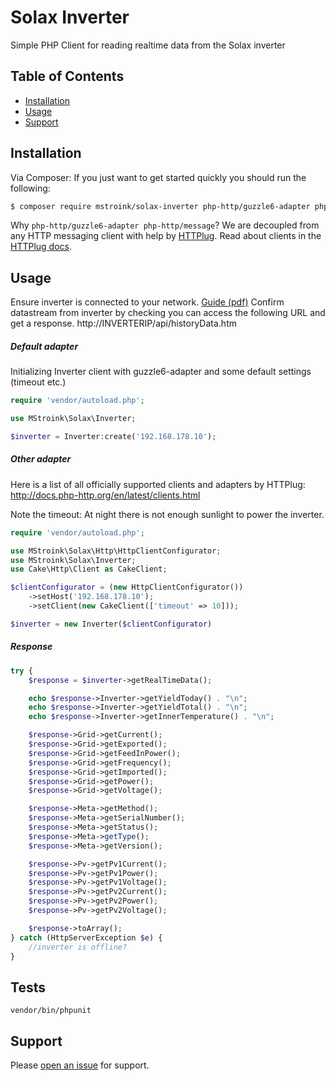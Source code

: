 # Solax Inverter

Simple PHP Client for reading realtime data from the Solax inverter

## Table of Contents

- [Installation](#installation)
- [Usage](#usage)
- [Support](#support)

## Installation

Via Composer:
If you just want to get started quickly you should run the following:

```sh
$ composer require mstroink/solax-inverter php-http/guzzle6-adapter php-http/message
```

Why `php-http/guzzle6-adapter php-http/message`? We are decoupled from any HTTP messaging client with help by 
[HTTPlug](http://httplug.io/). Read about clients in the [HTTPlug docs](http://docs.php-http.org/en/latest/httplug/users.html).


## Usage
Ensure inverter is connected to your network. [Guide (pdf)](https://www.solaxpower.com/wp-content/uploads/2017/01/WiFi-Set-UP-Guide%C2%A3%C2%AESolaX-Portal.pdf)
Confirm datastream from inverter by checking you can access the following URL and get a response. http://INVERTERIP/api/historyData.htm

##### Default adapter
Initializing Inverter client with guzzle6-adapter and some default settings (timeout etc.)

```php
require 'vendor/autoload.php';

use MStroink\Solax\Inverter;

$inverter = Inverter:create('192.168.178.10');
```

##### Other adapter
Here is a list of all officially supported clients and adapters by HTTPlug: http://docs.php-http.org/en/latest/clients.html

Note the timeout: At night there is not enough sunlight to power the inverter.

```php
require 'vendor/autoload.php';

use MStroink\Solax\Http\HttpClientConfigurator;
use MStroink\Solax\Inverter;
use Cake\Http\Client as CakeClient;

$clientConfigurator = (new HttpClientConfigurator())
    ->setHost('192.168.178.10');
    ->setClient(new CakeClient(['timeout' => 10]));

$inverter = new Inverter($clientConfigurator)
```

##### Response

```php
try {
    $response = $inverter->getRealTimeData();

    echo $response->Inverter->getYieldToday() . "\n";
    echo $response->Inverter->getYieldTotal() . "\n";
    echo $response->Inverter->getInnerTemperature() . "\n";

    $response->Grid->getCurrent();
    $response->Grid->getExported();
    $response->Grid->getFeedInPower();
    $response->Grid->getFrequency();
    $response->Grid->getImported();
    $response->Grid->getPower();
    $response->Grid->getVoltage();

    $response->Meta->getMethod();
    $response->Meta->getSerialNumber();
    $response->Meta->getStatus();
    $response->Meta->getType();
    $response->Meta->getVersion();

    $response->Pv->getPv1Current();
    $response->Pv->getPv1Power();
    $response->Pv->getPv1Voltage();
    $response->Pv->getPv2Current();
    $response->Pv->getPv2Power();
    $response->Pv->getPv2Voltage();

    $response->toArray();
} catch (HttpServerException $e) {
    //inverter is offline?
}
```

## Tests
```
vendor/bin/phpunit
```

## Support

Please [open an issue](https://github.com/mstroink/solax-inverter/issues/new) for support.